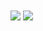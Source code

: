 <img align="center" src="https://github-readme-stats.vercel.app/api/?username=Ming119&count_private=true&show_icons=true&theme=algolia" />
<img align="center" src="https://github-readme-stats.vercel.app/api/top-langs/?username=Ming119" />

